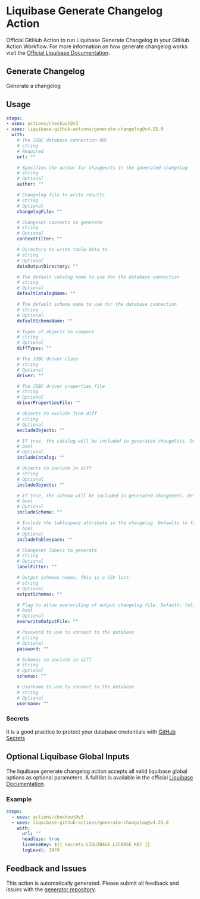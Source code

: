 # Liquibase Generate Changelog Action
Official GitHub Action to run Liquibase Generate Changelog in your GitHub Action Workflow. For more information on how generate changelog works visit the [Official Liquibase Documentation](https://docs.liquibase.com/commands/home.html).
## Generate Changelog
Generate a changelog
## Usage
```yaml
steps:
- uses: actions/checkout@v3
- uses: liquibase-github-actions/generate-changelog@v4.25.0
  with:
    # The JDBC database connection URL
    # string
    # Required
    url: ""

    # Specifies the author for changesets in the generated changelog
    # string
    # Optional
    author: ""

    # Changelog file to write results
    # string
    # Optional
    changelogFile: ""

    # Changeset contexts to generate
    # string
    # Optional
    contextFilter: ""

    # Directory to write table data to
    # string
    # Optional
    dataOutputDirectory: ""

    # The default catalog name to use for the database connection
    # string
    # Optional
    defaultCatalogName: ""

    # The default schema name to use for the database connection
    # string
    # Optional
    defaultSchemaName: ""

    # Types of objects to compare
    # string
    # Optional
    diffTypes: ""

    # The JDBC driver class
    # string
    # Optional
    driver: ""

    # The JDBC driver properties file
    # string
    # Optional
    driverPropertiesFile: ""

    # Objects to exclude from diff
    # string
    # Optional
    excludeObjects: ""

    # If true, the catalog will be included in generated changeSets. Defaults to false.
    # bool
    # Optional
    includeCatalog: ""

    # Objects to include in diff
    # string
    # Optional
    includeObjects: ""

    # If true, the schema will be included in generated changeSets. Defaults to false.
    # bool
    # Optional
    includeSchema: ""

    # Include the tablespace attribute in the changelog. Defaults to false.
    # bool
    # Optional
    includeTablespace: ""

    # Changeset labels to generate
    # string
    # Optional
    labelFilter: ""

    # Output schemas names. This is a CSV list.
    # string
    # Optional
    outputSchemas: ""

    # Flag to allow overwriting of output changelog file. Default: false
    # bool
    # Optional
    overwriteOutputFile: ""

    # Password to use to connect to the database
    # string
    # Optional
    password: ""

    # Schemas to include in diff
    # string
    # Optional
    schemas: ""

    # Username to use to connect to the database
    # string
    # Optional
    username: ""

```

### Secrets
It is a good practice to protect your database credentials with [GitHub Secrets](https://docs.github.com/en/actions/security-guides/encrypted-secrets)

## Optional Liquibase Global Inputs
The liquibase generate changelog action accepts all valid liquibase global options as optional parameters. A full list is available in the official [Liquibase Documentation](https://docs.liquibase.com/parameters/command-parameters.html).

### Example
```yaml
steps:
  - uses: actions/checkout@v3
  - uses: liquibase-github-actions/generate-changelog@v4.25.0
    with:
      url: ""
      headless: true
      licenseKey: ${{ secrets.LIQUIBASE_LICENSE_KEY }}
      logLevel: INFO
```

## Feedback and Issues
This action is automatically generated. Please submit all feedback and issues with the [generator repository](https://github.com/liquibase/github-action-generator/issues).

